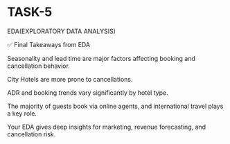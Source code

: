 # TASK-5
EDA(EXPLORATORY DATA ANALYSIS)

✅ Final Takeaways from EDA

Seasonality and lead time are major factors affecting booking and cancellation behavior.

City Hotels are more prone to cancellations.

ADR and booking trends vary significantly by hotel type.

The majority of guests book via online agents, and international travel plays a key role.

Your EDA gives deep insights for marketing, revenue forecasting, and cancellation risk.
